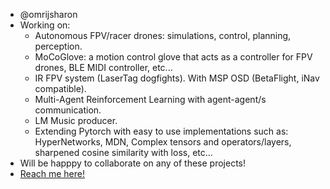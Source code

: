- @omrijsharon 
- Working on: 
  - Autonomous FPV/racer drones: simulations, control, planning, perception.
  - MoCoGlove: a motion control glove that acts as a controller for FPV drones, BLE MIDI controller, etc...
  - IR FPV system (LaserTag dogfights). With MSP OSD (BetaFlight, iNav compatible).
  - Multi-Agent Reinforcement Learning with agent-agent/s communication.
  - LM Music producer.
  - Extending Pytorch with easy to use implementations such as: HyperNetworks, MDN, Complex tensors and operators/layers, sharpened cosine similarity with loss, etc...
- Will be happpy to collaborate on any of these projects!
- [Reach me here!](https://www.linkedin.com/in/omri-sharon-5680866a/)

<!---
omrijsharon/omrijsharon is a ✨ special ✨ repository because its `README.md` (this file) appears on your GitHub profile.
You can click the Preview link to take a look at your changes.
--->
